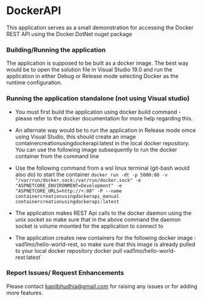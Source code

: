 # DockerAPI
This application serves as a small demonstration for accessing the Docker REST API using the Docker.DotNet nuget package

### Building/Running the application
The application is supposed to be built as a docker image. The best way would be to open the solution file in Visual Studio 19.0 and run the application 
in either Debug or Release mode selecting Docker as the runtime configuration.

### Running the application standalone (not using Visual studio)
- You must first build the application using docker build command - please refer to the docker documentation for more help regarding this.
- An alternate way would be to run the application in Release mode omce using Visual Studio, this should create an image containercreationusingdockerapi:latest 
in the local docker repository. You can use the following image subsequently to run the docker container from the command line
- Use the following command from a wsl linux terminal (git-bash would also do) to start the container
`docker run -dt -p 5000:80 -v "/var/run/docker.sock:/var/run/docker.sock" -e "ASPNETCORE_ENVIRONMENT=Development" -e "ASPNETCORE_URLS=http://+:80" -P --name containercreationusingdockerapi_manual containercreationusingdockerapi:latest`

- The application makes REST Api calls to the docker daemon using the unix socket so make sure that in the above command the daemon socket is volume mounted for the application to connect to 
- The application creates new containers for the following docker image : vad1mo/hello-world-rest, so make sure that this image is already pulled to your local docker repository
docker pull vad1mo/hello-world-rest:latest`

### Report Issues/ Request Enhancements
Please contact kapilbhudhia@gmail.com for raising any issues or for adding more features.
